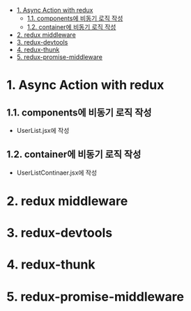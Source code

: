 - [1. Async Action with redux](#1-async-action-with-redux)
  - [1.1. components에 비동기 로직 작성](#11-components에-비동기-로직-작성)
  - [1.2. container에 비동기 로직 작성](#12-container에-비동기-로직-작성)
- [2. redux middleware](#2-redux-middleware)
- [3. redux-devtools](#3-redux-devtools)
- [4. redux-thunk](#4-redux-thunk)
- [5. redux-promise-middleware](#5-redux-promise-middleware)

# 1. Async Action with redux

## 1.1. components에 비동기 로직 작성

- UserList.jsx에 작성

## 1.2. container에 비동기 로직 작성

- UserListContinaer.jsx에 작성

# 2. redux middleware

# 3. redux-devtools

# 4. redux-thunk

# 5. redux-promise-middleware
